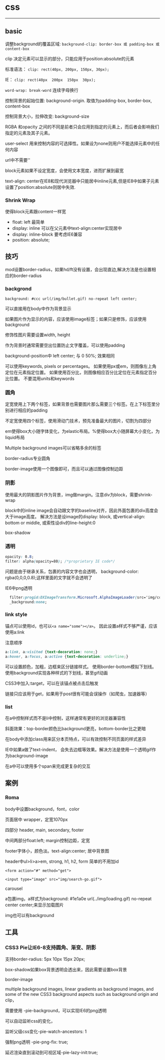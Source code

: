 # css

------

## basic

调整background的覆盖区域:
`background-clip: border-box 或 padding-box 或 content-box`

clip 决定元素可以显示的部分，只能应用于position:absolute的元素

标准语法：
 `clip: rect(40px, 200px, 150px, 30px);`

IE：
  `clip: rect(40px  200px  150px  30px);`

`word-wrap: break-word` 连续字母换行

控制背景的起始位置:
background-origin.
取值为padding-box, border-box, content-box

控制背景大小，拉伸改变:
background-size

RGBA 和opacity 之间的不同是前者只会应用到指定的元素上，而后者会影响我们指定的元素及其子元素。

user-select 用来控制内容的可选择性。如果设为none则用户不能选择元素中的任何内容

url中不需要''

block元素如果不设定宽度，会使用文本宽度，进而扩展到最宽

text-align: center在IE8和现代浏览器中只能居中inline元素,但是IE8中如果子元素设置了position:absolute则居中失效.

### Shrink Wrap

使得block元素跟content一样宽

* float: left  最简单
* display: inline 可以在父元素中text-align:center实现居中
* display: inline-block 要考虑IE6兼容
* position: absolute;

## 技巧

mod设置border-radius，如果hd/ft没有设置，会出现直边,解决方法是也设置相应的border-radius

### backgrond

`background: #ccc url(/img/bullet.gif) no-repeat left center;`

可以直接用在body中作为背景显示

如果图片作为显示的内容，应该使用image标签；如果只是修饰，应该使用background

修饰性图片需要设置width, height

作为背景时通常需要空出位置防止文字覆盖，可以使用padding

background-position中
left center; 与 0 50%; 效果相同

可以使用keywords,  pixels or percentages。
如果使用px或em，则图像左上角定位在元素指定位置。
如果使用百分比，则图像相应百分比定位在元素指定百分比位置。
不要混用units和keywords

### 圆角

定宽使用上下两个标签，如果背景也需要图片那么需要三个标签。在上下标签里分别进行相应的padding

不定宽使用四个标签，使用滑动门技术，预先准备最大的图片，切割为四部分

em使得box大小随字体变化，为elastic布局。%使得box大小随屏幕大小变化，为liquid布局

Multiple background images可以省略多余的标签

border-radius专业圆角

border-image使用一个图像即可，而且可以通过图像控制边距

### 阴影

使用最大的阴影图片作为背景，img做margin。注意div为block，需要shrink-wrap

block中的inline image会自动跟文字的baseline对齐，因此外面包裹的div高度会大于image高度。
解决方法是设image的display: block, 或vertical-align: bottom or middle,
或索性设div的line-height:0

box-shadow

### 透明

```css
opacity: 0.8;
filter: alpha(opacity=80); /*proprietary IE code*/
```

问题是由于继承关系，包裹的内容文字也会透明，
background-color: rgba(0,0,0,0.8);这样里面的文字就不会透明了

IE6中png透明
```css
  filter:progid:DXImageTransform.Microsoft.AlphaImageLoader(src='img/controls.png', sizingMethod='crop');
  _background:none;
```

### link style

锚点可以使用id，也可以`<a name="some"></a>`。
因此设置a样式不够严谨，应该使用a:link

注意顺序
```css
a:link, a:visited {text-decoration: none;}
a:hover, a:focus, a:active {text-decoration: underline;}
```

可以设置颜色，加粗，边框来区分链接样式。
使用border-bottom模拟下划线。
使用background实现各种样式的下划线，甚至gif动画

CSS3中加入:target，可以在该锚点被点击后触发

链接只应该用于get，如果用于post很有可能会误操作（如爬虫，加速器等）


### list

在a中控制样式而不是li中控制，这样通常有更好的浏览器兼容性

斜面效果：top-border颜色比background更亮，bottom-border比之更暗

在body中添加class用来区分本页特点，可以有效控制不同页面的样式差异

IE中如果a做了text-indent， 会失去边框等效果。解决方法是使用一个透明gif作为background-image

在a中可以使用多个span来完成更复杂的交互

## 案例

### Roma

body中设置background，font，color

页面居中 wrapper，定宽1070px

四部分 header, main, secondary, footer

中间两部分float:left; margin控制边距，定宽

footer字体小，颜色淡。text-align:center;  居中背景图

header中ul>li>a>em, strong, h1, h2, form 简单的不用加id

`<form action="#" method="get">`

`<input type="image" src="img/search-go.gif">`

carousel

a包裹img，a样式为background: #1e1a0e url(../img/loading.gif) no-repeat center center;来显示加载图片

img也可以有background

## 工具

### CSS3 Pie让IE6-8支持圆角、渐变、阴影

支持border-radius: 5px 10px 15px 20px;

box-shadow如果box背景透明会透出来，因此需要设置box背景

border-image

multiple background images, linear gradients as background images, and some of the new CSS3 background aspects such as background origin and clip，

需要使用 -pie-background，可以实现IE6的png透明

可以自动监听css的变化，

监听父级css变化-pie-watch-ancestors: 1

强制png透明 -pie-png-fix: true;

延迟渲染直到滚动到可视区域-pie-lazy-init:true;
